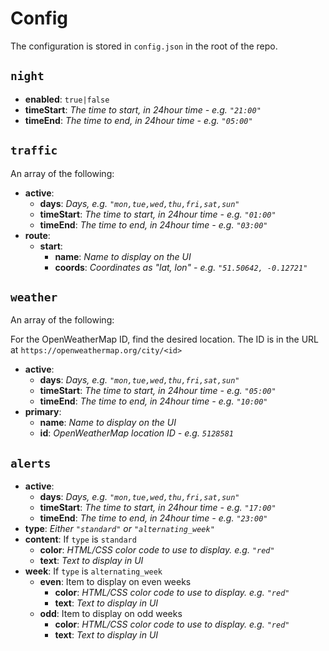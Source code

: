 # Config

The configuration is stored in `config.json` in the root of the repo.

## `night`

* **enabled**: `true|false`
* **timeStart**: _The time to start, in 24hour time - e.g. `"21:00"`_
* **timeEnd**: _The time to end, in 24hour time - e.g. `"05:00"`_

## `traffic`

An array of the following:

* **active**:
	* **days**: _Days, e.g. `"mon,tue,wed,thu,fri,sat,sun"`_
	* **timeStart**: _The time to start, in 24hour time - e.g. `"01:00"`_
	* **timeEnd**: _The time to end, in 24hour time - e.g. `"03:00"`_
* **route**:
	* **start**:
		* **name**: _Name to display on the UI_
		* **coords**: _Coordinates as "lat, lon" - e.g. `"51.50642, -0.12721"`_

## `weather`

An array of the following:

For the OpenWeatherMap ID, find the desired location. The ID is in the URL at `https://openweathermap.org/city/<id>`

* **active**:
	* **days**: _Days, e.g. `"mon,tue,wed,thu,fri,sat,sun"`_
	* **timeStart**: _The time to start, in 24hour time - e.g. `"05:00"`_
	* **timeEnd**: _The time to end, in 24hour time - e.g. `"10:00"`_
* **primary**:
	* **name**: _Name to display on the UI_
	* **id**: _OpenWeatherMap location ID - e.g. `5128581`_

## `alerts`

* **active**:
	* **days**: _Days, e.g. `"mon,tue,wed,thu,fri,sat,sun"`_
	* **timeStart**: _The time to start, in 24hour time - e.g. `"17:00"`_
	* **timeEnd**: _The time to end, in 24hour time - e.g. `"23:00"`_
* **type**: _Either `"standard"` or `"alternating_week"`_
* **content**: If `type` is `standard`
	* **color**: _HTML/CSS color code to use to display. e.g. `"red"`_
	* **text**: _Text to display in UI_
* **week**: If `type` is `alternating_week`
	* **even**: Item to display on even weeks
		* **color**: _HTML/CSS color code to use to display. e.g. `"red"`_
		* **text**: _Text to display in UI_
	* **odd**: Item to display on odd weeks
		* **color**: _HTML/CSS color code to use to display. e.g. `"red"`_
		* **text**: _Text to display in UI_
